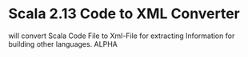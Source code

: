 # Scala 2.13 Code to XML Converter

will convert Scala Code File to Xml-File for extracting Information for building other languages.
ALPHA 
